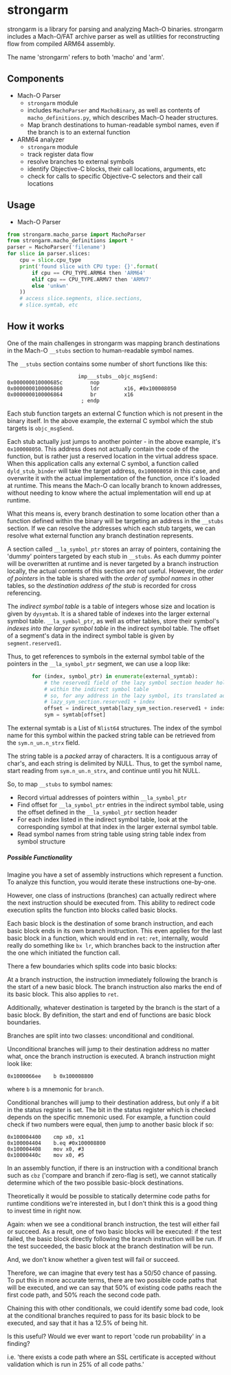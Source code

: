 strongarm
============

strongarm is a library for parsing and analyzing Mach-O binaries.
strongarm includes a Mach-O/FAT archive parser as well as utilities for reconstructing flow from compiled ARM64 assembly.

The name 'strongarm' refers to both 'macho' and 'arm'.

Components
---------
* Mach-O Parser
    - `strongarm` module
    - includes `MachoParser` and `MachoBinary`,
    as well as contents of `macho_definitions.py`,
    which describes Mach-O header structures.
    - Map branch destinations to human-readable symbol names, even if the branch is to an external function
* ARM64 analyzer
    - `strongarm` module
    - track register data flow
    - resolve branches to external symbols
    - identify Objective-C blocks, their call locations,
    arguments, etc
    - check for calls to specific Objective-C selectors and their call locations
    
Usage
--------------
* Mach-O Parser

```python
from strongarm.macho_parse import MachoParser
from strongarm.macho_definitions import *
parser = MachoParser('filename')
for slice in parser.slices:
    cpu = slice.cpu_type
    print('found slice with CPU type: {}'.format(
        if cpu == CPU_TYPE.ARM64 then 'ARM64' 
        elif cpu == CPU_TYPE.ARMV7 then 'ARMV7'
        else 'unkwn'
    ))
    # access slice.segments, slice.sections,
    # slice.symtab, etc 
```
    
How it works
--------------

One of the main challenges in strongarm was mapping branch destinations in the Mach-O `__stubs` section to 
human-readable symbol names.

The `__stubs` section contains some number of short functions like this:

```
                       imp___stubs__objc_msgSend:
0x000000010000685c         nop
0x0000000100006860         ldr        x16, #0x100008050
0x0000000100006864         br         x16
                        ; endp
```

Each stub function targets an external C function which is not present in the binary itself. In the above example,
the external C symbol which the stub targets is `objc_msgSend`.

Each stub actually just jumps to another pointer - in the above example, it's `0x100008050`. This address
does not actually contain the code of the function, but is rather just a reserved location in the virtual
address space. When this application calls any external C symbol, a function called `dyld_stub_binder` will
take the target address, `0x100008050` in this case, and overwrite it with the actual implementation of the function,
once it's loaded at runtime. This means the Mach-O can locally branch to known addresses, without needing
to know where the actual implementation will end up at runtime. 

What this means is, every branch destination to some location other than a function defined within the binary
will be targeting an address in the `__stubs` section. If we can resolve the addresses which each stub targets,
we can resolve what external function any branch destination represents.

A section called `__la_symbol_ptr` stores an array of pointers, containing the 'dummy' pointers targeted by each
stub in `__stubs`. As each dummy pointer will be overwritten at runtime and is never targeted by a branch instruction
locally, the actual contents of this section are not useful. However, the _order of pointers_ in the table is
shared with the _order of symbol names_ in other tables, so the _destination address of the stub_ is recorded for 
cross referencing.

The _indirect symbol table_ is a table of integers whose size and location is given by `dysymtab`. 
It is a shared table of indexes into the larger external symbol table. `__la_symbol_ptr`, as well as other tables,
store their symbol's _indexes into the larger symbol table_ in the indirect symbol table. The offset of a segment's
data in the indirect symbol table is given by `segment.reserved1`.

Thus, to get references to symbols in the external symbol table of the pointers in the `__la_symbol_ptr` segment,
we can use a loop like:
```python
        for (index, symbol_ptr) in enumerate(external_symtab):
            # the reserved1 field of the lazy symbol section header holds the starting index of this table's entries,
            # within the indirect symbol table
            # so, for any address in the lazy symbol, its translated address into the indirect symbol table is:
            # lazy_sym_section.reserved1 + index
            offset = indirect_symtab[lazy_sym_section.reserved1 + index]
            sym = symtab[offset]
```

The external symtab is a List of `Nlist64` structures. The index of the symbol name for this symbol within the 
packed string table can be retrieved from the `sym.n_un.n_strx` field.

The string table is a _packed_ array of characters. It is a contiguous array of char's, and each string is delimited 
by NULL. Thus, to get the symbol name, start reading from `sym.n_un.n_strx`, and continue until you hit NULL.

So, to map `__stubs` to symbol names:
* Record virtual addresses of pointers within `__la_symbol_ptr`
* Find offset for `__la_symbol_ptr` entries in the indirect symbol table,
  using the offset defined in the `__la_symbol_ptr` section header 
* For each index listed in the indirect symbol table, look at the corresponding symbol at that index in the larger
  external symbol table.
* Read symbol names from string table using string table index from symbol structure

##### Possible Functionality

Imagine you have a set of assembly instructions which represent a function. 
To analyze this function, you would iterate these instructions one-by-one. 

However, one class of instructions (branches) can actually redirect where the next  instruction should be executed from.
This ability to redirect code execution splits the function into blocks called basic blocks.

Each basic block is the destination of some branch instruction, and each basic block ends in its own branch instruction.
This even applies for the last basic block in a function, which would end in `ret`:
`ret`, internally, would really do something like `bx lr`, which branches back to the instruction after the one which
initiated the function call.

There a few boundaries which splits code into basic blocks:

At a branch instruction, the instruction immediately following the branch is the start of a new basic block. 
The branch instruction also marks the end of its basic block. This also applies to `ret`.

Additionally, whatever destination is targeted by the branch is the start of a basic block. By definition, the start
and end of functions are basic block boundaries.

Branches are split into two classes: unconditional and conditional. 

Unconditional branches will jump to their
destination address no matter what, once the branch instruction is executed. A branch instruction might look like:
```
0x1000066ee    b 0x100008800
```
where `b` is a mnemonic for `branch`.

Conditional branches will jump to their destination address, but only if a bit in the status register is set.
The bit in the status register which is checked depends on the specific mnemonic used. For example, a function
could check if two numbers were equal, then jump to another basic block if so:
```
0x100004400    cmp x0, x1
0x100004404    b.eq #0x100008800
0x100004408    mov x0, #3
0x10000440c    mov x0, #5
```

In an assembly function, if there is an instruction with a conditional branch such as `cbz` ('compare and branch if 
zero-flag is set), we cannot statically determine which of the two possible basic-block destinations. 

Theoretically it would be possible to statically determine code paths for runtime conditions we're interested in,
but I don't think this is a good thing to invest time in right now.

Again: when we see a conditional branch instruction, the test will either fail or succeed. As a result, one of
two basic blocks will be executed: if the test failed, the basic block directly following the branch instruction will
be run. If the test succeeded, the basic block at the branch destination will be run. 

And, we don't know whether a given test will fail or succeed.

Therefore, we can imagine that every test has a 50/50 chance of passing. To put this in more accurate terms, there are
two possible code paths that will be executed, and we can say that 50% of existing code paths reach the first code 
path, and 50% reach the second code path.

Chaining this with other conditionals, we could identify some bad code, look at the conditional branches required to
pass for its basic block to be executed, and say that it has a 12.5% of being hit.

Is this useful? Would we ever want to report 'code run probability' in a finding? 

i.e. 'there exists a code path 
where an SSL certificate is accepted without validation which is run in 25% of all code paths.'

